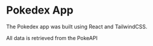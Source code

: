 # Pokedex App

The Pokedex app was built using React and TailwindCSS.

All data is retrieved from the PokeAPI
